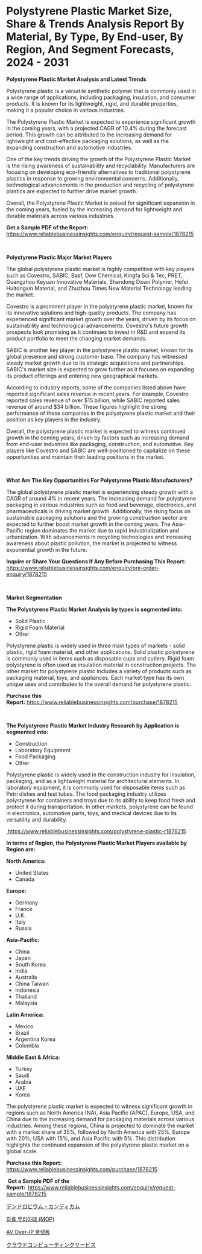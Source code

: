 <p><h1>Polystyrene Plastic Market Size, Share & Trends Analysis Report By Material, By Type, By End-user, By Region, And Segment Forecasts, 2024 - 2031</h1></p><p><strong>Polystyrene Plastic Market Analysis and Latest Trends</strong></p>
<p><p>Polystyrene plastic is a versatile synthetic polymer that is commonly used in a wide range of applications, including packaging, insulation, and consumer products. It is known for its lightweight, rigid, and durable properties, making it a popular choice in various industries.</p><p>The Polystyrene Plastic Market is expected to experience significant growth in the coming years, with a projected CAGR of 10.4% during the forecast period. This growth can be attributed to the increasing demand for lightweight and cost-effective packaging solutions, as well as the expanding construction and automotive industries.</p><p>One of the key trends driving the growth of the Polystyrene Plastic Market is the rising awareness of sustainability and recyclability. Manufacturers are focusing on developing eco-friendly alternatives to traditional polystyrene plastics in response to growing environmental concerns. Additionally, technological advancements in the production and recycling of polystyrene plastics are expected to further drive market growth.</p><p>Overall, the Polystyrene Plastic Market is poised for significant expansion in the coming years, fueled by the increasing demand for lightweight and durable materials across various industries.</p></p>
<p><strong>Get a Sample PDF of the Report:&nbsp;</strong> <a href="https://www.reliablebusinessinsights.com/enquiry/request-sample/1878215">https://www.reliablebusinessinsights.com/enquiry/request-sample/1878215</a></p>
<p>&nbsp;</p>
<p><strong>Polystyrene Plastic Major Market Players</strong></p>
<p><p>The global polystyrene plastic market is highly competitive with key players such as Covestro, SABIC, Basf, Dow Chemical, Kingfa Sci & Tec, PRET, Guangzhou Keyuan Innovative Materials, Shandong Dawn Polymer, Hefei Huitongxin Material, and Zhuzhou Times New Material Technology leading the market.</p><p>Covestro is a prominent player in the polystyrene plastic market, known for its innovative solutions and high-quality products. The company has experienced significant market growth over the years, driven by its focus on sustainability and technological advancements. Covestro's future growth prospects look promising as it continues to invest in R&D and expand its product portfolio to meet the changing market demands.</p><p>SABIC is another key player in the polystyrene plastic market, known for its global presence and strong customer base. The company has witnessed steady market growth due to its strategic acquisitions and partnerships. SABIC's market size is expected to grow further as it focuses on expanding its product offerings and entering new geographical markets.</p><p>According to industry reports, some of the companies listed above have reported significant sales revenue in recent years. For example, Covestro reported sales revenue of over $15 billion, while SABIC reported sales revenue of around $34 billion. These figures highlight the strong performance of these companies in the polystyrene plastic market and their position as key players in the industry.</p><p>Overall, the polystyrene plastic market is expected to witness continued growth in the coming years, driven by factors such as increasing demand from end-user industries like packaging, construction, and automotive. Key players like Covestro and SABIC are well-positioned to capitalize on these opportunities and maintain their leading positions in the market.</p></p>
<p>&nbsp;</p>
<p><strong>What Are The Key Opportunities For Polystyrene Plastic Manufacturers?</strong></p>
<p><p>The global polystyrene plastic market is experiencing steady growth with a CAGR of around 4% in recent years. The increasing demand for polystyrene packaging in various industries such as food and beverage, electronics, and pharmaceuticals is driving market growth. Additionally, the rising focus on sustainable packaging solutions and the growing construction sector are expected to further boost market growth in the coming years. The Asia-Pacific region dominates the market due to rapid industrialization and urbanization. With advancements in recycling technologies and increasing awareness about plastic pollution, the market is projected to witness exponential growth in the future.</p></p>
<p><strong>Inquire or Share Your Questions If Any Before Purchasing This Report:</strong> <a href="https://www.reliablebusinessinsights.com/enquiry/pre-order-enquiry/1878215">https://www.reliablebusinessinsights.com/enquiry/pre-order-enquiry/1878215</a></p>
<p>&nbsp;</p>
<p><strong>Market Segmentation</strong></p>
<p><strong>The Polystyrene Plastic Market Analysis by types is segmented into:</strong></p>
<p><ul><li>Solid Plastic</li><li>Rigid Foam Material</li><li>Other</li></ul></p>
<p><p>Polystyrene plastic is widely used in three main types of markets - solid plastic, rigid foam material, and other applications. Solid plastic polystyrene is commonly used in items such as disposable cups and cutlery. Rigid foam polystyrene is often used as insulation material in construction projects. The other market for polystyrene plastic includes a variety of products such as packaging material, toys, and appliances. Each market type has its own unique uses and contributes to the overall demand for polystyrene plastic.</p></p>
<p><strong>Purchase this Report:&nbsp;</strong><a href="https://www.reliablebusinessinsights.com/purchase/1878215">https://www.reliablebusinessinsights.com/purchase/1878215</a></p>
<p>&nbsp;</p>
<p><strong>The Polystyrene Plastic Market Industry Research by Application is segmented into:</strong></p>
<p><ul><li>Construction</li><li>Laboratory Equipment</li><li>Food Packaging</li><li>Other</li></ul></p>
<p><p>Polystyrene plastic is widely used in the construction industry for insulation, packaging, and as a lightweight material for architectural elements. In laboratory equipment, it is commonly used for disposable items such as Petri dishes and test tubes. The food packaging industry utilizes polystyrene for containers and trays due to its ability to keep food fresh and protect it during transportation. In other markets, polystyrene can be found in electronics, automotive parts, toys, and medical devices due to its versatility and durability.</p></p>
<p><a href="https://www.reliablebusinessinsights.com/polystyrene-plastic-r1878215">&nbsp;https://www.reliablebusinessinsights.com/polystyrene-plastic-r1878215</a></p>
<p><strong>In terms of Region, the Polystyrene Plastic Market Players available by Region are:</strong></p>
<p>
    <p> <strong> North America: </strong>
        <ul>
            <li>United States</li>
            <li>Canada</li>
        </ul>
        </p> 
    <p> <strong> Europe: </strong>
        <ul>
            <li>Germany</li>
            <li>France</li>
            <li>U.K.</li>
            <li>Italy</li>
            <li>Russia</li>
        </ul>
        </p> 
    <p> <strong> Asia-Pacific: </strong>
        <ul>
            <li>China</li>
            <li>Japan</li>
            <li>South Korea</li>
            <li>India</li>
            <li>Australia</li>
            <li>China Taiwan</li>
            <li>Indonesia</li>
            <li>Thailand</li>
            <li>Malaysia</li>
        </ul>
        </p> 
    <p> <strong> Latin America: </strong>
        <ul>
            <li>Mexico</li>
            <li>Brazil</li>
            <li>Argentina Korea</li>
            <li>Colombia</li>
        </ul>
        </p> 
    <p> <strong> Middle East & Africa: </strong>
        <ul>
            <li>Turkey</li>
            <li>Saudi</li>
            <li>Arabia</li>
            <li>UAE</li>
            <li>Korea</li>
        </ul>
    </p>
    </p>
<p><p>The polystyrene plastic market is expected to witness significant growth in regions such as North America (NA), Asia Pacific (APAC), Europe, USA, and China due to the increasing demand for packaging materials across various industries. Among these regions, China is projected to dominate the market with a market share of 35%, followed by North America with 25%, Europe with 20%, USA with 15%, and Asia Pacific with 5%. This distribution highlights the continued expansion of the polystyrene plastic market on a global scale.</p></p>
<p><strong>Purchase this Report: </strong><a href="https://www.reliablebusinessinsights.com/purchase/1878215">https://www.reliablebusinessinsights.com/purchase/1878215</a></p>
<p>&nbsp;<strong>Get a Sample PDF of the Report:&nbsp;&nbsp;</strong><a href="https://www.reliablebusinessinsights.com/enquiry/request-sample/1878215">https://www.reliablebusinessinsights.com/enquiry/request-sample/1878215</a></p>
<p><strong></strong></p>
<p><p><a href="https://github.com/pepo3k/Market-Research-Report-List-2/blob/main/6739129133927.md">デンドロビウム・カンディカム</a></p><p><a href="https://medium.com/@katheengordon024/%EC%B9%BC%EB%A6%AC-%EC%97%BC%ED%99%94%EB%AC%BC-mop-%EC%8B%9C%EC%9E%A5-%EB%B6%84%EC%84%9D-%EB%B0%8F-2024%EB%85%84%EB%B6%80%ED%84%B0-2031%EB%85%84%EA%B9%8C%EC%A7%80%EC%9D%98-%EA%B7%9C%EB%AA%A8-%EC%98%88%EC%B8%A1-b4d4387b81c3">칼륨 무리아테 (MOP)</a></p><p><a href="https://medium.com/@angeling137_20398/av-over-ip-%ED%94%8C%EB%9E%AB%ED%8F%BC-%EC%8B%9C%EC%9E%A5-%EC%8B%9C%EC%9E%A5-cagr-%EC%8B%9C%EC%9E%A5-%EB%8F%99%ED%96%A5-%EB%B0%8F-%EC%84%B1%EC%9E%A5-%EC%A0%84%EB%9E%B5%EC%97%90-%EB%8C%80%ED%95%9C-%ED%86%B5%EC%B0%B0%EB%A0%A5-233aeef3ebb3">AV Over-IP 플랫폼</a></p><p><a href="https://medium.com/@caseyelee251/2024%E5%B9%B4%E3%81%8B%E3%82%892031%E5%B9%B4%E3%81%BE%E3%81%A7%E3%81%AE%E6%9C%9F%E9%96%93%E3%81%AB%E4%BA%88%E6%B8%AC%E3%81%95%E3%82%8C%E3%82%8B%E3%82%AF%E3%83%A9%E3%82%A6%E3%83%89%E3%82%B3%E3%83%B3%E3%83%94%E3%83%A5%E3%83%BC%E3%83%86%E3%82%A3%E3%83%B3%E3%82%B0%E3%82%B5%E3%83%BC%E3%83%93%E3%82%B9%E5%B8%82%E5%A0%B4%E3%81%AE%E5%88%86%E6%9E%90%E3%81%A8%E8%A6%8F%E6%A8%A1-f19c9a91fa9e">クラウドコンピューティングサービス</a></p></p>